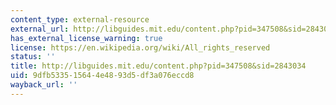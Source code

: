 ```yaml
---
content_type: external-resource
external_url: http://libguides.mit.edu/content.php?pid=347508&sid=2843034
has_external_license_warning: true
license: https://en.wikipedia.org/wiki/All_rights_reserved
status: ''
title: http://libguides.mit.edu/content.php?pid=347508&sid=2843034
uid: 9dfb5335-1564-4e48-93d5-df3a076eccd8
wayback_url: ''
---
```


